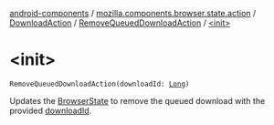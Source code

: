 [android-components](../../../index.md) / [mozilla.components.browser.state.action](../../index.md) / [DownloadAction](../index.md) / [RemoveQueuedDownloadAction](index.md) / [&lt;init&gt;](./-init-.md)

# &lt;init&gt;

`RemoveQueuedDownloadAction(downloadId: `[`Long`](https://kotlinlang.org/api/latest/jvm/stdlib/kotlin/-long/index.html)`)`

Updates the [BrowserState](../../../mozilla.components.browser.state.state/-browser-state/index.md) to remove the queued download with the provided [downloadId](download-id.md).

